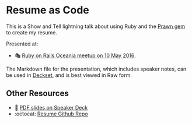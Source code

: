 # Resume as Code

This is a Show and Tell lightning talk about using Ruby and the
[Prawn gem][prawn] to create my resume.

Presented at:

- :performing_arts: [Ruby on Rails Oceania meetup on 10 May 2016][roro].

The Markdown file for the presentation, which includes speaker notes, can
be used in [Deckset][deckset], and is best viewed in Raw form.

## Other Resources

- :card_index: [PDF slides on Speaker Deck][speakerdeck]
- :octocat: [Resume Github Repo][github]

[deckset]: https://www.decksetapp.com/
[github]: https://github.com/paulfioravanti/resume
[prawn]: https://github.com/prawnpdf/prawn
[roro]: https://www.meetup.com/Ruby-On-Rails-Oceania-Sydney/events/228886775/
[speakerdeck]: https://speakerdeck.com/paulfioravanti/resume-as-code
